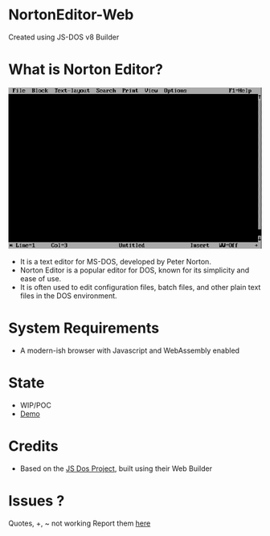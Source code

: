 # NortonEditor-Web
Created using JS-DOS v8 Builder

What is Norton Editor?
===================
![A screenshot of the Norton Editor](assets/image.png)

- It is a text editor for MS-DOS, developed by Peter Norton.
- Norton Editor is a popular editor for DOS, known for its simplicity and ease of use.
- It is often used to edit configuration files, batch files, and other plain text files in the DOS environment.

System Requirements
====================
- A modern-ish browser with Javascript and WebAssembly enabled

State
=====
- WIP/POC
- [Demo](https://sounddrill31.github.io/NortonEditor-Web)

Credits
=======
- Based on the [JS Dos Project](https://js-dos.com), built using their Web Builder

Issues ?
========
Quotes, +, ~ not working
Report them [here](https://github.com/sounddrill31/NortonEditor-Web/issues)